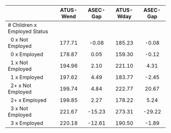 
|                      |    ATUS-Wend |     ASEC-Gap |    ATUS-Wday |     ASEC-Gap |
| -------------------- | :----------: | :----------: | :----------: | :----------: |
| # Children x Employed Status |              |              |              |              |
| &nbsp;&nbsp;0 x Not Employed |       177.71 |        -0.08 |       185.23 |        -0.08 |
| &nbsp;&nbsp;0 x Employed |       178.87 |         0.05 |       159.30 |        -0.12 |
| &nbsp;&nbsp;1 x Not Employed |       194.96 |         2.10 |       221.10 |         4.31 |
| &nbsp;&nbsp;1 x Employed |       197.62 |         4.49 |       183.77 |        -2.45 |
| &nbsp;&nbsp;2+ x Not Employed |       199.74 |         4.84 |       222.77 |        20.67 |
| &nbsp;&nbsp;2+ x Employed |       199.85 |         2.27 |       178.22 |         5.24 |
| &nbsp;&nbsp;3 x Not Employed |       221.67 |       -15.23 |       273.31 |       -29.22 |
| &nbsp;&nbsp;3 x Employed |       220.18 |       -12.61 |       190.50 |        -1.89 |

